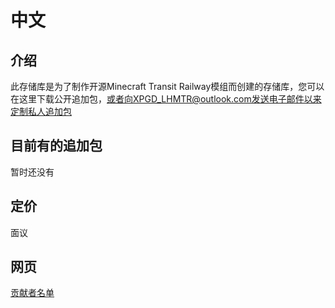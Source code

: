 # 中文

## 介绍

此存储库是为了制作开源Minecraft Transit Railway模组而创建的存储库，您可以在这里下载公开追加包，或者向XPGD_LHMTR@outlook.com发送电子邮件以来定制私人追加包

## 目前有的追加包

暂时还没有

## 定价

面议

## 网页
[贡献者名单](https://github.com/LHMTR/Mods/tree/主文件-Main/主要文件/CONTRIBUTING.md)

